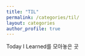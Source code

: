 ```yaml
---
title: "TIL"
permalink: /categories/til/
layout: categories
author_profile: true
---
```

Today I Learned를 모아놓은 곳
